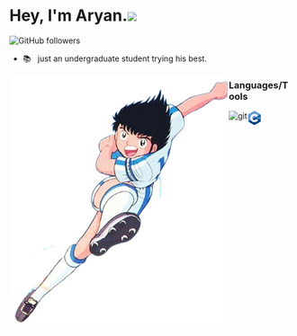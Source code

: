 # Hey, I'm Aryan.<img src="https://media.giphy.com/media/WUlplcMpOCEmTGBtBW/giphy.gif" width="30">


<!-- [![Linkedin: anmol](https://img.shields.io/badge/-anmol-blue?style=flat-square&logo=Linkedin&logoColor=white&link=https://www.linkedin.com/in/anmol-p-singh/)](https://www.linkedin.com/in//) -->

<!-- [![website](https://img.shields.io/badge/Website-46a2f1.svg?&style=flat-square&logo=Google-Chrome&logoColor=white&link=https://anmolsingh.me/)](https:/.me/) -->

![GitHub followers](https://img.shields.io/github/followers/aryansabet?label=Follow&style=social)

- 📚 &nbsp; just an undergraduate student trying his best. 



<img src="subasa.png"
     alt="soobaasaa"
     style="float: left;" />
     
 ### Languages/Tools  
 <img src="https://raw.githubusercontent.com/rahul-jha98/github_readme_icons/main/language_and_tools/square/git-scm/git-scm.svg" style="float: left;"  alt="git" height='30px'><img src="https://raw.githubusercontent.com/github/explore/80688e429a7d4ef2fca1e82350fe8e3517d3494d/topics/cpp/cpp.png" style="float: left;"  alt="cpp" height='25px'> 




<!-- - 📫 &nbsp; Feel free to ping me on [LinkedIn](https://www.linkedin.com/in//) -->
<!-- - 📝 &nbsp; Checkout my [resume](https://drive.google.com/) -->

